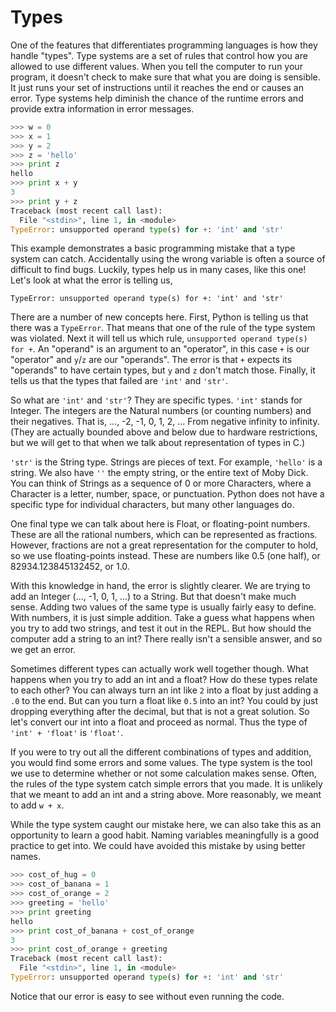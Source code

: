 # Types

One of the features that differentiates programming languages is how they
handle "types". Type systems are a set of rules that control how you are
allowed to use different values. When you tell the computer to run your program,
it doesn't check to make sure that what you are doing is sensible. It just runs
your set of instructions until it reaches the end or causes an error. Type
systems help diminish the chance of the runtime errors and provide extra
information in error messages.

```python
>>> w = 0
>>> x = 1
>>> y = 2
>>> z = 'hello'
>>> print z
hello
>>> print x + y
3
>>> print y + z
Traceback (most recent call last):
  File "<stdin>", line 1, in <module>
TypeError: unsupported operand type(s) for +: 'int' and 'str'
```

This example demonstrates a basic programming mistake that a type system can
catch. Accidentally using the wrong variable is often a source of difficult to
find bugs. Luckily, types help us in many cases, like this one! Let's look at
what the error is telling us,

```
TypeError: unsupported operand type(s) for +: 'int' and 'str'
```

There are a number of new concepts here. First, Python is telling us that there
was a ``TypeError``. That means that one of the rule of the type system was
violated. Next it will tell us which rule, ``unsupported operand type(s) for
+``. An "operand" is an argument to an "operator", in this case ``+`` is our
"operator" and ``y``/``z`` are our "operands". The error is that ``+`` expects
its "operands" to have certain types, but ``y`` and ``z`` don't match those.
Finally, it tells us that the types that failed are ``'int'`` and ``'str'``.

So what are ``'int'`` and ``'str'``? They are specific types. ``'int'`` stands
for Integer. The integers are the Natural numbers (or counting numbers) and
their negatives. That is, ..., -2, -1, 0, 1, 2, ... From negative infinity to
infinity. (They are actually bounded above and below due to hardware
restrictions, but we will get to that when we talk about representation of
types in C.)

``'str'`` is the String type. Strings are pieces of text. For example,
``'hello'`` is a string. We also have ``''`` the empty string, or the entire
text of Moby Dick. You can think of Strings as a sequence of 0 or more
Characters, where a Character is a letter, number, space, or punctuation.
Python does not have a specific type for individual characters, but many other
languages do.

One final type we can talk about here is Float, or floating-point numbers.
These are all the rational numbers, which can be represented as fractions.
However, fractions are not a great representation for the computer to hold, so
we use floating-points instead. These are numbers like 0.5 (one half), or
82934.123845132452, or 1.0.

With this knowledge in hand, the error is slightly clearer. We are trying to
add an Integer (..., -1, 0, 1, ...) to a String. But that doesn't make much
sense. Adding two values of the same type is usually fairly easy to define.
With numbers, it is just simple addition. Take a guess what happens when you try
to add two strings, and test it out in the REPL. But how should the computer
add a string to an int? There really isn't a sensible answer, and so we get an
error.

Sometimes different types can actually work well together though. What happens
when you try to add an int and a float? How do these types relate to each
other? You can always turn an int like ``2`` into a float by just adding a
``.0`` to the end. But can you turn a float like ``0.5`` into an int? You could
by just dropping everything after the decimal, but that is not a great solution.
So let's convert our int into a float and proceed as normal. Thus the type of
``'int' + 'float'`` is ``'float'``.

If you were to try out all the different combinations of types and addition,
you would find some errors and some values. The type system is the tool we use
to determine whether or not some calculation makes sense. Often, the rules of
the type system catch simple errors that you made. It is unlikely that we meant
to add an int and a string above. More reasonably, we meant to add ``w + x``.

While the type system caught our mistake here, we can also take this as an
opportunity to learn a good habit. Naming variables meaningfully is a good
practice to get into. We could have avoided this mistake by using better names.

```python
>>> cost_of_hug = 0
>>> cost_of_banana = 1
>>> cost_of_orange = 2
>>> greeting = 'hello'
>>> print greeting
hello
>>> print cost_of_banana + cost_of_orange
3
>>> print cost_of_orange + greeting
Traceback (most recent call last):
  File "<stdin>", line 1, in <module>
TypeError: unsupported operand type(s) for +: 'int' and 'str'
```

Notice that our error is easy to see without even running the code.
